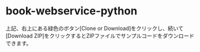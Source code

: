 # book-webservice-python

上記、右上にある緑色のボタン[Clone or Download]をクリックし、続いて[Download ZIP]をクリックするとZIPファイルでサンプルコードをダウンロードできます。

